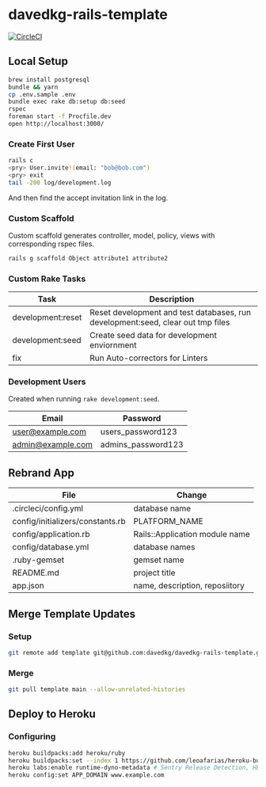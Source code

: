 # davedkg-rails-template

[![CircleCI](https://circleci.com/gh/davedkg/davedkg-rails-template/tree/main.svg?style=shield)](https://circleci.com/gh/davedkg/davedkg-rails-template/tree/main)

## Local Setup

```bash
brew install postgresql
bundle && yarn
cp .env.sample .env
bundle exec rake db:setup db:seed
rspec
foreman start -f Procfile.dev
open http://localhost:3000/
```

### Create First User

```bash
rails c
<pry> User.invite!(email: "bob@bob.com")
<pry> exit
tail -200 log/development.log
```

And then find the accept invitation link in the log.

### Custom Scaffold

Custom scaffold generates controller, model, policy, views with corresponding rspec files.

```bash
rails g scaffold Object attribute1 attribute2
```

### Custom Rake Tasks

| Task | Description |
| --- | --- |
| development:reset | Reset development and test databases, run development:seed, clear out tmp files |
| development:seed | Create seed data for development enviornment |
| fix | Run Auto-correctors for Linters |

### Development Users

Created when running ```rake development:seed```.

| Email | Password |
| --- | --- |
| user@example.com | users_password123 |
| admin@example.com | admins_password123 |

## Rebrand App

| File | Change |
| --- | --- |
| .circleci/config.yml | database name |
| config/initializers/constants.rb | PLATFORM_NAME |
| config/application.rb | Rails::Application module name |
| config/database.yml | database names |
| .ruby-gemset | gemset name |
| README.md | project title |
| app.json | name, description, reposiitory |

## Merge Template Updates

### Setup

```bash
git remote add template git@github.com:davedkg/davedkg-rails-template.git
```

### Merge

```bash
git pull template main --allow-unrelated-histories
```

## Deploy to Heroku

### Configuring

```bash
heroku buildpacks:add heroku/ruby
heroku buildpacks:set --index 1 https://github.com/leoafarias/heroku-buildpack-node-modules-cleanup
heroku labs:enable runtime-dyno-metadata # Sentry Release Detection, HEROKU_APP_NAME
heroku config:set APP_DOMAIN www.example.com
```